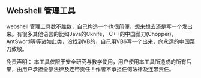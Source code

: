 ## Webshell 管理工具

webshell 管理工具数不胜数，自己构造一个也很简便，想来想去还是写一个发出来。有很多其他语言的比如Java的Cknife，
C++的中国菜刀(Chopper)，AntSword等等诸如此类，没找到VB的，自己用VB6写一个出来，向永远的中国菜刀致敬。

免责声明：
本工具仅限于安全研究与教学使用，用户使用本工具所造成的所有后果，由用户承担全部法律及连带责任！作者不承担任何法律及连带责任。
